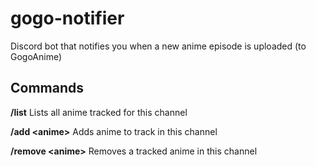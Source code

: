 # gogo-notifier
Discord bot that notifies you when a new anime episode is uploaded (to GogoAnime)

## Commands
**/list**
    Lists all anime tracked for this channel

**/add \<anime>**
    Adds anime to track in this channel
  
**/remove \<anime>**
    Removes a tracked anime in this channel
